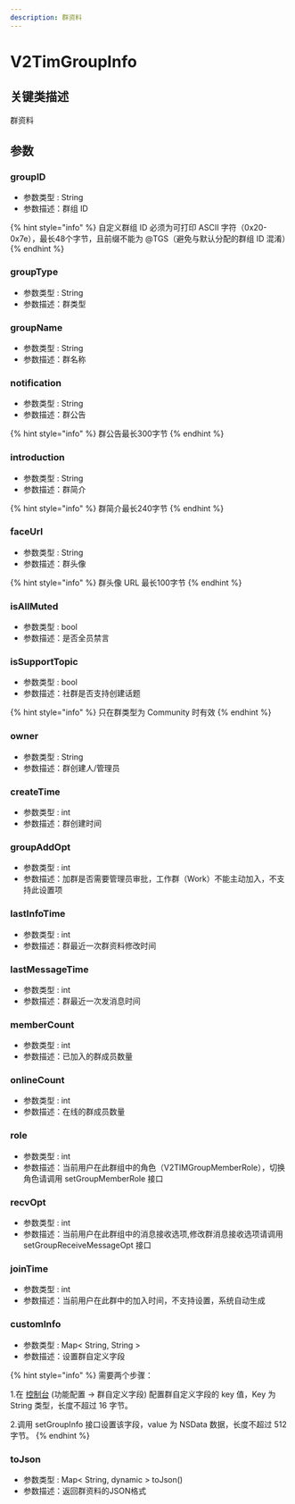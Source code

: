 ```yaml
---
description: 群资料
---
```


# V2TimGroupInfo

## 关键类描述

群资料

## 参数

### groupID

* 参数类型 : String
* 参数描述：群组 ID

{% hint style="info" %}
自定义群组 ID 必须为可打印 ASCII 字符（0x20-0x7e），最长48个字节，且前缀不能为 @TGS（避免与默认分配的群组 ID 混淆）
{% endhint %}

### groupType

* 参数类型 : String
* 参数描述：群类型

### groupName

* 参数类型 : String
* 参数描述：群名称

### notification

* 参数类型 : String
* 参数描述：群公告

{% hint style="info" %}
群公告最长300字节
{% endhint %}

### introduction

* 参数类型 : String
* 参数描述：群简介

{% hint style="info" %}
群简介最长240字节
{% endhint %}

### faceUrl

* 参数类型 : String
* 参数描述：群头像

{% hint style="info" %}
群头像 URL 最长100字节
{% endhint %}

### isAllMuted

* 参数类型 : bool
* 参数描述：是否全员禁言

### isSupportTopic

* 参数类型 : bool
* 参数描述：社群是否支持创建话题

{% hint style="info" %}
只在群类型为 Community 时有效
{% endhint %}

### owner

* 参数类型 : String
* 参数描述：群创建人/管理员

### createTime

* 参数类型 : int
* 参数描述：群创建时间

### groupAddOpt

* 参数类型 : int
* 参数描述：加群是否需要管理员审批，工作群（Work）不能主动加入，不支持此设置项

### lastInfoTime

* 参数类型 : int
* 参数描述：群最近一次群资料修改时间

### lastMessageTime

* 参数类型 : int
* 参数描述：群最近一次发消息时间

### memberCount

* 参数类型 : int
* 参数描述：已加入的群成员数量

### onlineCount

* 参数类型 : int
* 参数描述：在线的群成员数量

### role

* 参数类型 : int
* 参数描述：当前用户在此群组中的角色（V2TIMGroupMemberRole），切换角色请调用 setGroupMemberRole 接口

### recvOpt

* 参数类型 : int
* 参数描述：当前用户在此群组中的消息接收选项,修改群消息接收选项请调用 setGroupReceiveMessageOpt 接口

### joinTime

* 参数类型 : int
* 参数描述：当前用户在此群中的加入时间，不支持设置，系统自动生成

### customInfo

* 参数类型 : Map< String, String >
* 参数描述：设置群自定义字段

{% hint style="info" %}
需要两个步骤：

&#x20;1.在 [控制台](https://console.cloud.tencent.com/im) (功能配置 -> 群自定义字段) 配置群自定义字段的 key 值，Key 为 String 类型，长度不超过 16 字节。&#x20;

2.调用 setGroupInfo 接口设置该字段，value 为 NSData 数据，长度不超过 512 字节。
{% endhint %}

### toJson

* 参数类型 : Map< String, dynamic > toJson()
* 参数描述：返回群资料的JSON格式
